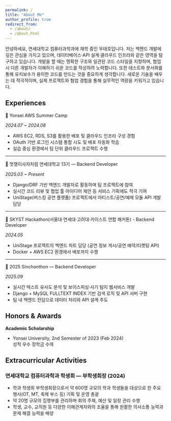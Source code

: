 ```yaml
---
permalink: /
title: "About Me"
author_profile: true
redirect_from: 
  - /about/
  - /about.html
---
```


안녕하세요, 연세대학교 컴퓨터과학과에 재학 중인 우태호입니다.
저는 백엔드 개발에 깊은 관심을 가지고 있으며, 데이터베이스·API 설계·클라우드 인프라와 같은 영역을 탐구하고 있습니다. 개발을 할 때는 명확한 구조와 일관된 코드 스타일을 지향하며, 협업 시 다른 개발자가 이해하기 쉬운 코드를 작성하려 노력합니다. 또한 테스트와 문서화를 통해 유지보수가 용이한 코드를 만드는 것을 중요하게 생각합니다. 새로운 기술을 배우는 데 적극적이며, 실제 프로젝트와 협업 경험을 통해 실무적인 역량을 키워가고 있습니다.

Experiences
------
📌 Yonsei AWS Summer Camp

*2024.07 ~ 2024.08*
- AWS EC2, RDS, S3를 활용한 배포 및 클라우드 인프라 구성 경험  
- OAuth 기반 로그인 시스템 통합 시도 및 배포 자동화 학습  
- 실습 중심 환경에서 팀 단위 클라우드 프로젝트 수행  

------
📌 멋쟁이사자처럼 연세대학교 13기 — Backend Developer

*2025.03 ~ Present*
- Django/DRF 기반 백엔드 개발자로 활동하며 팀 프로젝트에 참여  
- 실시간 코드 리뷰 및 협업 툴 아이디어 제안 등 서비스 기획에도 적극 기여  
- UniStage(버스킹 공연 플랫폼) 프로젝트에서 아티스트/공연/예매 모듈 API 개발 담당  

------
📌 SKYST Hackathon(서울대·연세대·고려대·카이스트 연합 해커톤) - Backend Developer

*2024.05*
- UniStage 프로젝트의 백엔드 파트 담당 (공연 정보 게시/공연 예약/티켓팅 API)
- Docker + AWS EC2 환경에서 배포까지 수행

------
📌 2025 Sinchonthon — Backend Developer 

*2025.09*  
- 실시간 텍스트 유사도 분석 및 보이스피싱·사기 탐지 웹서비스 개발  
- Django + MySQL FULLTEXT INDEX 기반 검색 로직 및 API 서버 구현  
- 팀 내 백엔드 전담으로 데이터 처리와 API 설계 주도

Honors & Awards 
------
**Academic Scholarship**  
- Yonsei University, 2nd Semester of 2023 (Feb 2024)  
  성적 우수 장학금 수여

Extracurricular Activities
------
### 연세대학교 컴퓨터과학과 학생회 — 부학생회장 (2024)
- 학과 학생회 부학생회장으로서 약 600명 규모의 학과 학생들을 대상으로 한 주요 행사(OT, MT, 축제 부스 등) 기획 및 운영 총괄
- 약 20명 규모의 집행부를 관리하며 회의 주재, 예산 및 일정 관리 수행
- 학생, 교수, 교직원 등 다양한 이해관계자와의 조율을 통해 원활한 의사소통 능력과 문제 해결 능력을 배양
